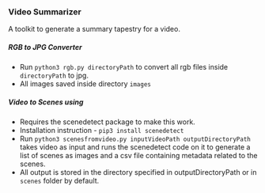 ### Video Summarizer
A toolkit to generate a summary tapestry for a video.

##### RGB to JPG Converter
- Run `python3 rgb.py directoryPath` to convert all rgb files inside `directoryPath` to jpg. 
- All images saved inside directory `images`

##### Video to Scenes using 
- Requires the scenedetect package to make this work. 
- Installation instruction - `pip3 install scenedetect`
- Run `python3 scenesfromvideo.py inputVideoPath outputDirectoryPath` takes video as input and runs the scenedetect code on it to generate a list of scenes as images and a csv file containing metadata related to the scenes.
- All output is stored in the directory specified in outputDirectoryPath or in `scenes` folder by default.